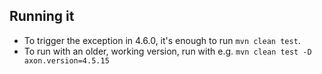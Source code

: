 ## Running it

- To trigger the exception in 4.6.0, it's enough to run `mvn clean test`.
- To run with an older, working version, run with e.g. `mvn clean test -D axon.version=4.5.15`


